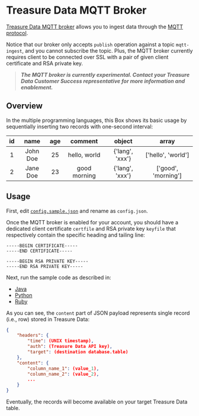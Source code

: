 # Treasure Data MQTT Broker

[Treasure Data MQTT broker](https://support.treasuredata.com/hc/en-us/articles/360034799633-Data-Ingestion-Using-the-Treasure-Data-MQTT-Broker-Experimental) allows you to ingest data through the [MQTT protocol](http://mqtt.org/). 

Notice that our broker only accepts `publish` operation against a topic `mqtt-ingest`, and you cannot subscribe the topic. Plus, the MQTT broker currently requires client to be connected over SSL with a pair of given client certificate and RSA private key.

> ***The MQTT broker is currently experimental. Contact your Treasure Data Customer Success representative for more information and enablement.***

## Overview

In the multiple programming languages, this Box shows its basic usage by sequentially inserting two records with one-second interval:

|id|name|age|comment|object|array|
|:---:|:---:|:---:|:---:|:---:|:---:|
|1|John Doe|25|hello, world|{'lang', 'xxx'}|['hello', 'world']|
|2|Jane Doe|23|good morning|{'lang', 'xxx'}|['good', 'morning']|

## Usage

First, edit [`config.sample.json`](./config.sample.json) and rename as `config.json`.

Once the MQTT broker is enabled for your account, you should have a dedicated client certificate `certfile` and RSA private key `keyfile` that respectively contain the specific heading and tailing line:

```
-----BEGIN CERTIFICATE-----
-----END CERTIFICATE-----
```

```
-----BEGIN RSA PRIVATE KEY-----
-----END RSA PRIVATE KEY-----
```

Next, run the sample code as described in:

- [Java](./java)
- [Python](./python)
- [Ruby](./ruby)

As you can see, the `content` part of JSON payload represents single record (i.e., row) stored in Treasure Data:

```json
{
	"headers": {
		"time": (UNIX timestamp),
		"auth": (Treasure Data API key),
		"target": (destination database.table)
	},
	"content": {
		"column_name_1": (value_1),
		"column_name_2": (value_2),
		...
	}
}
```

Eventually, the records will become available on your target Treasure Data table.
